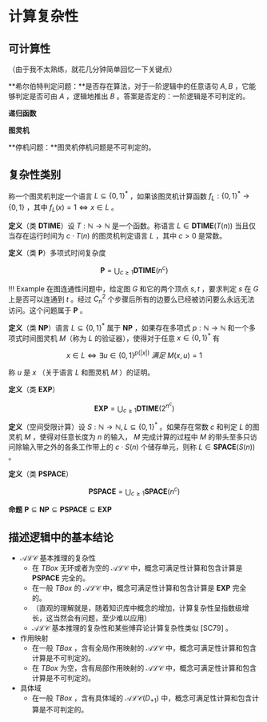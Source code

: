# 计算复杂性

## 可计算性
（由于我不太熟练，就花几分钟简单回忆一下关键点）

**希尔伯特判定问题：**是否存在算法，对于一阶逻辑中的任意语句 $A, B$ ，它能够判定是否可由 $A$ ，逻辑地推出 $B$ 。答案是否定的：一阶逻辑是不可判定的。

**递归函数**

**图灵机**

**停机问题：**图灵机停机问题是不可判定的。

## 复杂性类别

称一个图灵机判定一个语言 $L \subseteq \{ 0, 1 \}^*$ ，如果该图灵机计算函数 $f_L:\{0, 1\}^* \rightarrow \{0, 1\}$ ，其中 $f_L(x) = 1 \Leftrightarrow x \in L$ 。

**定义**（类 $\textbf{DTIME}$）设 $T: \mathbb{N} \rightarrow \mathbb{N}$ 是一个函数。称语言 $L \in \textbf{DTIME}(T(n))$ 当且仅当存在运行时间为 $c \cdot T(n)$ 的图灵机判定语言 $L$ ，其中 $c > 0$ 是常数。

**定义**（类 $\textbf{P}$）多项式时间复杂度

$$
\textbf{P} = \bigcup_{c \ge 1} \textbf{DTIME}(n^c)
$$

!!! Example
    在图连通性问题中，给定图 $G$ 和它的两个顶点 $s, t$ ，要求判定 $s$ 在 $G$ 上是否可以连通到 $t$ 。经过 $C_{n}^{2}$ 个步骤后所有的边要么已经被访问要么永远无法访问。这个问题属于 $\textbf{P}$ 。

**定义**（类 $\textbf{NP}$）语言 $L \subseteq \{0, 1\}^*$ 属于 $\textbf{NP}$ ，如果存在多项式 $p: \mathbb{N} \rightarrow \mathbb{N}$ 和一个多项式时间图灵机 $M$（称为 $L$ 的验证器），使得对于任意 $x \in \{0, 1\}^*$ 有

$$
x \in L \Leftrightarrow \exists u \in \{0, 1\}^{p(|x|)}\ 满足\ M(x, u) = 1
$$

称 $u$ 是 $x$ （关于语言 $L$ 和图灵机 $M$ ）的证明。

**定义**（类 $\textbf{EXP}$）

$$
\textbf{EXP} = \bigcup_{c \ge 1} \textbf{DTIME}(2^{n^c})
$$

**定义**（空间受限计算）设 $S:\mathbb{N} \rightarrow \mathbb{N}, L \subseteq \{0,1\}^*$ 。如果存在常数 $c$ 和判定 $L$ 的图灵机 $M$ ，使得对任意长度为 $n$ 的输入， $M$ 完成计算的过程中 $M$ 的带头至多只访问除输入带之外的各条工作带上的 $c \cdot S(n)$ 个储存单元，则称 $L \in \textbf{SPACE}(S(n))$ 。

**定义**（类 $\textbf{PSPACE}$）

$$
\textbf{PSPACE} = \bigcup_{c \ge 1} \textbf{SPACE}(n^c)
$$

**命题** $\textbf{P} \subseteq \textbf{NP}  \subseteq \textbf{PSPACE} \subseteq \textbf{EXP}$

## 描述逻辑中的基本结论

- $\mathcal{ALC}$ 基本推理的复杂性
  - 在 $TBox$ 无环或者为空的 $\mathcal{ALC}$ 中，概念可满足性计算和包含计算是 $\textbf{PSPACE}$ 完全的。
  - 在一般 $TBox$ 的 $\mathcal{ALC}$ 中，概念可满足性计算和包含计算是 $\textbf{EXP}$ 完全的。
  - （直观的理解就是，随着知识库中概念的增加，计算复杂性呈指数级增长，这当然会有问题，至少难以应用）
  - $\mathcal{ALC}$ 基本推理的复杂性和某些博弈论计算复杂性类似 [SC79] 。
- 作用映射
  - 在一般 $TBox$ ，含有全局作用映射的 $\mathcal{ALC}$ 中，概念可满足性计算和包含计算是不可判定的。
  - 在 $TBox$ 为空，含有局部作用映射的 $\mathcal{ALC}$ 中，概念可满足性计算和包含计算是不可判定的。
- 具体域
  - 在一般 $TBox$ ，含有具体域的 $\mathcal{ALC}(D_{+1})$ 中，概念可满足性计算和包含计算是不可判定的。
